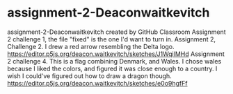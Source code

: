 # assignment-2-Deaconwaitkevitch
assignment-2-Deaconwaitkevitch created by GitHub Classroom
Assignment 2 challenge 1, the file "fixed" is the one I'd want to turn in. 
Assignment 2, Challenge 2. I drew a red arrow resembling the Delta logo. 
https://editor.p5js.org/deacon.waitkevitch/sketches/J1WqilMHd
Assignment 2 challenge 4. This is a flag combining Denmark, and Wales. 
I chose wales because I liked the colors, and figured it was close enough to a country. I wish I could've figured out how to draw a dragon though.
https://editor.p5js.org/deacon.waitkevitch/sketches/e0o9hgfFf
